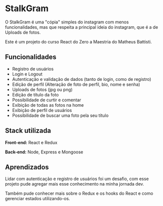 
# StalkGram

O StalkGram é uma "cópia" simples do instagram com menos funcionalidades, mas que respeita a principal ideia do instagram, que é a de Uploads de fotos.

Este é um projeto do curso React do Zero a Maestria do Matheus Battisti.




## Funcionalidades
* Registro de usuários
* Login e Logout
* Autenticação e validação de dados (tanto de login, como de registro)
* Edição de perfil (Alteração de foto de perfil, bio, nome e senha)
* Uploads de fotos (jpg ou png)
* Edição de título da foto
* Possibilidade de curtir e comentar
* Exibição de todas as fotos na home
* Exibição de perfil de usuários
* Possibilidade de buscar uma foto pela seu título



## Stack utilizada

**Front-end:** React e Redux

**Back-end:** Node, Express e Mongoose


## Aprendizados

Lidar com autenticação e registro de usuários foi um desafio, com esse projeto pude agregar mais esse conhecimento na minha jornada dev.

Também pude conhecer mais sobre o Redux e os hooks do React e como gerenciar estados utilizando-os.



